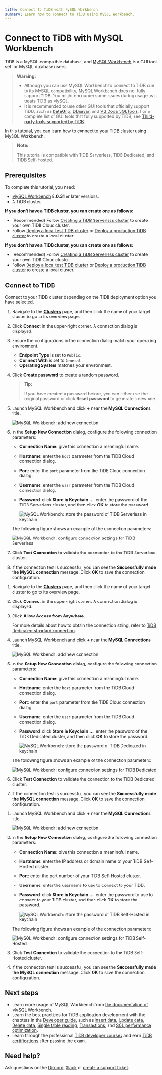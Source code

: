 ```yaml
---
title: Connect to TiDB with MySQL Workbench
summary: Learn how to connect to TiDB using MySQL Workbench.
---
```


# Connect to TiDB with MySQL Workbench

TiDB is a MySQL-compatible database, and [MySQL Workbench](https://www.mysql.com/products/workbench/) is a GUI tool set for MySQL database users.

> **Warning:**
>
> - Although you can use MySQL Workbench to connect to TiDB due to its MySQL compatibility, MySQL Workbench does not fully support TiDB. You might encounter some issues during usage as it treats TiDB as MySQL.
> - It is recommended to use other GUI tools that officially support TiDB, such as [DataGrip](/develop/dev-guide-gui-datagrip.md), [DBeaver](/develop/dev-guide-gui-dbeaver.md), and [VS Code SQLTools](/develop/dev-guide-gui-vscode-sqltools.md). For a complete list of GUI tools that fully supported by TiDB, see [Third-party tools supported by TiDB](/develop/dev-guide-third-party-support.md#gui).

In this tutorial, you can learn how to connect to your TiDB cluster using MySQL Workbench.

> **Note:**
>
> This tutorial is compatible with TiDB Serverless, TiDB Dedicated, and TiDB Self-Hosted.

## Prerequisites

To complete this tutorial, you need:

- [MySQL Workbench](https://dev.mysql.com/downloads/workbench/) **8.0.31** or later versions.
- A TiDB cluster.

<CustomContent platform="tidb">

**If you don't have a TiDB cluster, you can create one as follows:**

- (Recommended) Follow [Creating a TiDB Serverless cluster](/develop/dev-guide-build-cluster-in-cloud.md) to create your own TiDB Cloud cluster.
- Follow [Deploy a local test TiDB cluster](/quick-start-with-tidb.md#deploy-a-local-test-cluster) or [Deploy a production TiDB cluster](/production-deployment-using-tiup.md) to create a local cluster.

</CustomContent>
<CustomContent platform="tidb-cloud">

**If you don't have a TiDB cluster, you can create one as follows:**

- (Recommended) Follow [Creating a TiDB Serverless cluster](/develop/dev-guide-build-cluster-in-cloud.md) to create your own TiDB Cloud cluster.
- Follow [Deploy a local test TiDB cluster](https://docs.pingcap.com/tidb/stable/quick-start-with-tidb#deploy-a-local-test-cluster) or [Deploy a production TiDB cluster](https://docs.pingcap.com/tidb/stable/production-deployment-using-tiup) to create a local cluster.

</CustomContent>

## Connect to TiDB

Connect to your TiDB cluster depending on the TiDB deployment option you have selected.

<SimpleTab>
<div label="TiDB Serverless">

1. Navigate to the [**Clusters**](https://tidbcloud.com/console/clusters) page, and then click the name of your target cluster to go to its overview page.

2. Click **Connect** in the upper-right corner. A connection dialog is displayed.

3. Ensure the configurations in the connection dialog match your operating environment.

    - **Endpoint Type** is set to `Public`.
    - **Connect With** is set to `General`.
    - **Operating System** matches your environment.

4. Click **Create password** to create a random password.

    > **Tip:**
    >
    > If you have created a password before, you can either use the original password or click **Reset password** to generate a new one.

5. Launch MySQL Workbench and click **+** near the **MySQL Connections** title.

    ![MySQL Workbench: add new connection](/media/develop/navicat-add-new-connection.png)

6. In the **Setup New Connection** dialog, configure the following connection parameters:

    - **Connection Name**: give this connection a meaningful name.
    - **Hostname**: enter the `host` parameter from the TiDB Cloud connection dialog.
    - **Port**: enter the `port` parameter from the TiDB Cloud connection dialog.
    - **Username**: enter the `user` parameter from the TiDB Cloud connection dialog.
    - **Password**: click **Store in Keychain ...**, enter the password of the TiDB Serverless cluster, and then click **OK** to store the password.

        ![MySQL Workbench: store the password of TiDB Serverless in keychain](/media/develop/mysql-workbench-store-password-in-keychain.png)

   The following figure shows an example of the connection parameters:

    ![MySQL Workbench: configure connection settings for TiDB Serverless](/media/develop/mysql-workbench-connection-config-serverless-parameters.png)

7. Click **Test Connection** to validate the connection to the TiDB Serverless cluster.

8. If the connection test is successful, you can see the **Successfully made the MySQL connection** message. Click **OK** to save the connection configuration.

</div>
<div label="TiDB Dedicated">

1. Navigate to the [**Clusters**](https://tidbcloud.com/console/clusters) page, and then click the name of your target cluster to go to its overview page.

2. Click **Connect** in the upper-right corner. A connection dialog is displayed.

3. Click **Allow Access from Anywhere**.

    For more details about how to obtain the connection string, refer to [TiDB Dedicated standard connection](https://docs.pingcap.com/tidbcloud/connect-via-standard-connection).

4. Launch MySQL Workbench and click **+** near the **MySQL Connections** title.

    ![MySQL Workbench: add new connection](/media/develop/navicat-add-new-connection.png)

5. In the **Setup New Connection** dialog, configure the following connection parameters:

    - **Connection Name**: give this connection a meaningful name.
    - **Hostname**: enter the `host` parameter from the TiDB Cloud connection dialog.
    - **Port**: enter the `port` parameter from the TiDB Cloud connection dialog.
    - **Username**: enter the `user` parameter from the TiDB Cloud connection dialog.
    - **Password**: click **Store in Keychain ...**, enter the password of the TiDB Dedicated cluster, and then click **OK** to store the password.

        ![MySQL Workbench: store the password of TiDB Dedicated in keychain](/media/develop/mysql-workbench-store-dedicated-password-in-keychain.png)

   The following figure shows an example of the connection parameters:

    ![MySQL Workbench: configure connection settings for TiDB Dedicated](/media/develop/mysql-workbench-connection-config-dedicated-parameters.png)

6. Click **Test Connection** to validate the connection to the TiDB Dedicated cluster.

7. If the connection test is successful, you can see the **Successfully made the MySQL connection** message. Click **OK** to save the connection configuration.

</div>
<div label="TiDB Self-Hosted">

1. Launch MySQL Workbench and click **+** near the **MySQL Connections** title.

    ![MySQL Workbench: add new connection](/media/develop/navicat-add-new-connection.png)

2. In the **Setup New Connection** dialog, configure the following connection parameters:

    - **Connection Name**: give this connection a meaningful name.
    - **Hostname**: enter the IP address or domain name of your TiDB Self-Hosted cluster.
    - **Port**: enter the port number of your TiDB Self-Hosted cluster.
    - **Username**: enter the username to use to connect to your TiDB.
    - **Password**: click **Store in Keychain ...**, enter the password to use to connect to your TiDB cluster, and then click **OK** to store the password.

        ![MySQL Workbench: store the password of TiDB Self-Hosted in keychain](/media/develop/mysql-workbench-store-self-hosted-password-in-keychain.png)


   The following figure shows an example of the connection parameters:

    ![MySQL Workbench: configure connection settings for TiDB Self-Hosted](/media/develop/mysql-workbench-connection-config-self-hosted-parameters.png)

3. Click **Test Connection** to validate the connection to the TiDB Self-Hosted cluster.

4. If the connection test is successful, you can see the **Successfully made the MySQL connection** message. Click **OK** to save the connection configuration.

</div>
</SimpleTab>

## Next steps

- Learn more usage of MySQL Workbench from [the documentation of MySQL Workbench](https://dev.mysql.com/doc/workbench/en/).
- Learn the best practices for TiDB application development with the chapters in the [Developer guide](/develop/dev-guide-overview.md), such as [Insert data](/develop/dev-guide-insert-data.md), [Update data](/develop/dev-guide-update-data.md), [Delete data](/develop/dev-guide-delete-data.md), [Single table reading](/develop/dev-guide-get-data-from-single-table.md), [Transactions](/develop/dev-guide-transaction-overview.md), and [SQL performance optimization](/develop/dev-guide-optimize-sql-overview.md).
- Learn through the professional [TiDB developer courses](https://www.pingcap.com/education/) and earn [TiDB certifications](https://www.pingcap.com/education/certification/) after passing the exam.

## Need help?

Ask questions on the [Discord](https://discord.gg/vYU9h56kAX), [Slack](https://slack.tidb.io/invite?team=tidb-community&channel=everyone&ref=pingcap) or [create a support ticket](/support.md).
